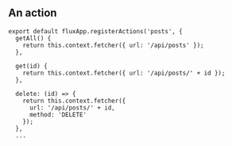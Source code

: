 ##  An action

    export default fluxApp.registerActions('posts', {
      getAll() {
        return this.context.fetcher({ url: '/api/posts' });
      },

      get(id) {
        return this.context.fetcher({ url: '/api/posts/' + id });
      },

      delete: (id) => {
        return this.context.fetcher({
          url: '/api/posts/' + id,
          method: 'DELETE'
        });
      },
      ...

